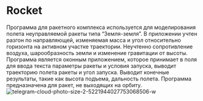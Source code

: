 # Rocket
Программа для ракетного комплекса используется для моделирования
полета неуправляемой ракеты типа “Земля-земля”. В приложении учтен разгон по направляющей, изменяемая масса и угол относительно горизонта на активном участке траектории. Неучтенно сопротивление воздуха, шарообразность земли и изменение гравитации от высоты.
Программа является оконным приложением, которое принимает в поля для ввода текста параметры ракеты и условия запуска, выводит траекторию полета ракеты и угол запуска. Выводит конечные результаты, такие как высота подъема, дальность полета.
Программа предназначена для ракет, не выходящих на орбиту.
![telegram-cloud-photo-size-2-5221944027753068506-w](https://user-images.githubusercontent.com/45150259/154560330-68a9288e-d842-4c0f-a079-8e9272fc5937.jpg)

